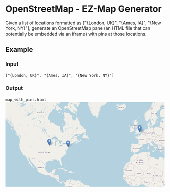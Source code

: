 # OpenStreetMap - EZ-Map Generator
Given a list of locations formatted as ["{London, UK}", "{Ames, IA}", "{New York, NY}"], generate an OpenStreetMap pane (an HTML file that can potentially be embedded via an iframe) with pins at those locations.

## Example

### Input 
```
["{London, UK}", "{Ames, IA}", "{New York, NY}"]
```

### Output 
`map_with_pins.html`
![example map generated from input locations](img/example.png)